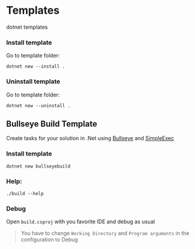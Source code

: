 # Templates
dotnet templates

### Install template

Go to template folder:
```shell 
dotnet new --install .
```
### Uninstall template

Go to template folder:
```shell 
dotnet new --uninstall .
```

## Bullseye Build Template
Create tasks for your solution in .Net using [Bullseye](https://github.com/adamralph/bullseye) and [SimpleExec](https://github.com/adamralph/simple-exec)

### Install template

```shell 
dotnet new bullseyebuild
```
### Help:
```shell 
./build --help
```

### Debug
Open `build.csproj` with you favorite IDE and debug as usual

> You have to change  `Working Directory` and `Program arguments` in the configuration to Debug
